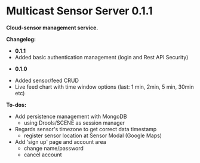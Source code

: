 Multicast Sensor Server 0.1.1
=========
**Cloud-sensor management service.**

**Changelog:**

* **0.1.1**
 * Added basic authentication management (login and Rest API Security)
 
- **0.1.0**
 * Added sensor/feed CRUD
 * Live feed chart with time window options (last: 1 min, 2min, 5 min, 30min etc) 

**To-dos:**
  - Add persistence management with MongoDB
    - using Drools/SCENE as session manager
  - Regards sensor's timezone to get correct data timestamp
    - register sensor location at Sensor Modal (Google Maps)
  - Add 'sign up' page and account area
    - change name/password
    - cancel account
